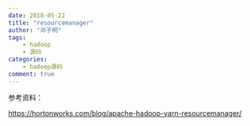 ```yaml
---
date: 2018-05-22
title: "resourcemanager"
author: "邓子明"
tags:
    - hadoop
    - 源码
categories:
    - hadoop源码
comment: true
---
```



参考资料：

https://hortonworks.com/blog/apache-hadoop-yarn-resourcemanager/
